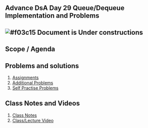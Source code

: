 ## Advance DsA Day 29 Queue/Dequeue Implementation and Problems

## ![#f03c15](https://placehold.co/15x15/f03c15/f03c15.png) Document is Under constructions

## Scope / Agenda
  

## Problems and solutions

1. [Assignments]()
2. [Additional Problems]()
3. [Self Practise Problems]()

## Class Notes and Videos

1. [Class Notes](../../../class_Notes/Advance%20DSA%20Notes/29%20Queues%20Implementation%20and%20Problems.pdf)
2. [Class/Lecture Video]()